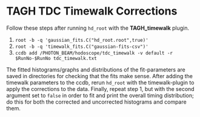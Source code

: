 # TAGH TDC Timewalk Corrections
Follow these steps after running `hd_root` with the **TAGH_timewalk** plugin.

1. `root -b -q 'gaussian_fits.C("hd_root.root",true)'`
2. `root -b -q 'timewalk_fits.C("gaussian-fits-csv")'`
3. `ccdb add /PHOTON_BEAM/hodoscope/tdc_timewalk -v default -r $RunNo-$RunNo tdc_timewalk.txt`

The fitted histograms/graphs and distributions of the fit-parameters are saved in directories for checking that the fits make sense. After adding the timewalk parameters to the ccdb, rerun `hd_root` with the timewalk-plugin to apply the corrections to the data. Finally, repeat step 1, but with the second argument set to `false` in order to fit and print the overall timing distribution; do this for both the corrected and uncorrected histograms and compare them.
